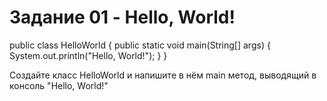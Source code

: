 # Задание 01 - Hello, World!
public class HelloWorld {
    public static void main(String[] args) {
        System.out.println("Hello, World!");
    }
   } 

Создайте класс HelloWorld и напишите в нём main метод, выводящий в консоль "Hello, World!"